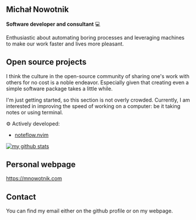 ## Michał Nowotnik

**Software developer and consultant** 💻

Enthusiastic about automating boring processes and leveraging
machines to make our work faster and lives more pleasant.

## Open source projects

I think the culture in the open-source community of sharing one's work
with others for no cost is a noble endeavor. Especially given that
creating even a simple software package takes a little while.

I'm just getting started, so this section is not overly crowded.
Currently, I am interested in improving the speed of working on a computer:
be it taking notes or using terminal.

⚙️ Actively developed:

- [noteflow.nvim](https://github.com/mnowotnik/noteflow.nvim)

[![my github stats](https://github-readme-stats.vercel.app/api?username=mnowotnik)](https://github.com/anuraghazra/github-readme-stats)

## Personal webpage

https://mnowotnik.com

## Contact

You can find my email either on the github profile or on my webpage.
